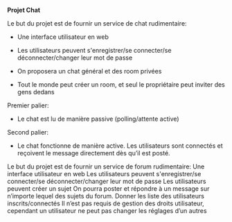**Projet Chat**

Le but du projet est de fournir un service de chat rudimentaire:
-  Une interface utilisateur en web

- Les utilisateurs peuvent s'enregistrer/se connecter/se déconnecter/changer leur mot de passe

- On proposera un chat général et des room privées

- Tout le monde peut créer un room, et seul le propriétaire peut inviter des gens dedans



Premier palier: 
- Le chat est lu de manière passive (polling/attente active)


Second palier:
- Le chat fonctionne de manière active. Les utilisateurs sont connectés et reçoivent le message directement dès qu’il est posté.

Le but du projet est de fournir un service de forum rudimentaire:
Une interface utilisateur en web
Les utilisateurs peuvent s'enregistrer/se connecter/se déconnecter/changer leur mot de passe
Les utilisateurs peuvent créer un sujet
On pourra poster et répondre à un message sur n’importe lequel des sujets du forum.
Donner les liste des utilisateurs inscrits/connectés
Il n’est pas requis de gestion des droits utilisateur, cependant un utilisateur ne peut pas changer les réglages d’un autres
